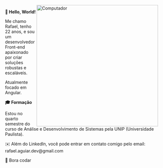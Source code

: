 <img src="https://raw.githubusercontent.com/MicaelliMedeiros/micaellimedeiros/master/image/computer-illustration.png" min-width="400px" max-width="400px" width="400px" align="right" alt="Computador ">

<p align="left"> <strong>👋 Hello, World! </strong>


<p align="left"> 
  Me chamo Rafael, tenho 22 anos, e sou um desenvolvedor Front-end apaixonado por criar soluções robustas e escaláveis.
  
  Atualmente focado em Angular.

  
</p>

<p align="left"> <strong>🎓 Formação </strong>

Estou no quarto semestre do curso de Análise e Desenvolvimento de Sistemas pela UNIP (Universidade Paulista). 
</p>

<p align="left"> ✉️ Além do LinkedIn, você pode entrar em contato comigo pelo email: rafael.aguiar.dev@gmail.com

<p>🚀 Bora codar </p>

